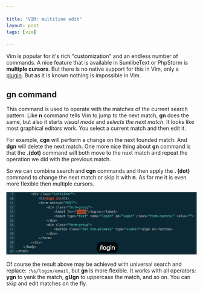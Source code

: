 ```yaml
---

title: "VIM: multiline edit"
layout: post
tags: [vim]

---
```


Vim is popular for it's rich "customization" and an endless number of commands. A nice feature that is available in SumlibeText or 
PhpStorm is **multiple cursors**. But there is no native support for this in Vim, only
a [plugin](https://github.com/terryma/vim-multiple-cursors). But as it is known nothing is impossible in Vim. 

## gn command

This command is used to operate with the matches of the current search pattern. Like **n** command tells Vim to jump to the next match,
**gn** does the same, but also it starts *visual mode* and *selects the next match*. It looks like most graphical editors work. You select 
a current match and then edit it. 

For example, **cgn** will perform a change on the next founded match. And **dgn** will delete the next match. One more nice thing about **gn**
command is that the **.(dot)** command will both move to the next match and repeat the operation we did with the previous match.

So we can combine search and **cgn** commands and then apply the **. (dot)** command to change the next match or skip it with **n**. As for
me it is even more flexible then multiple cursors.

<p class="text-center image">
<img src="/assets/images/posts/vim-multiline/cgn-edit.gif" alt="cgn-edit" class="">
</p>

Of course the result above may be achieved with universal search and replace: `:%s/login/email`, but **gn** is more flexible. It works 
with all operators: **ygn** to yank the match, **gUgn** to uppercase the match, and so on. You can skip and edit matches on the fly.
